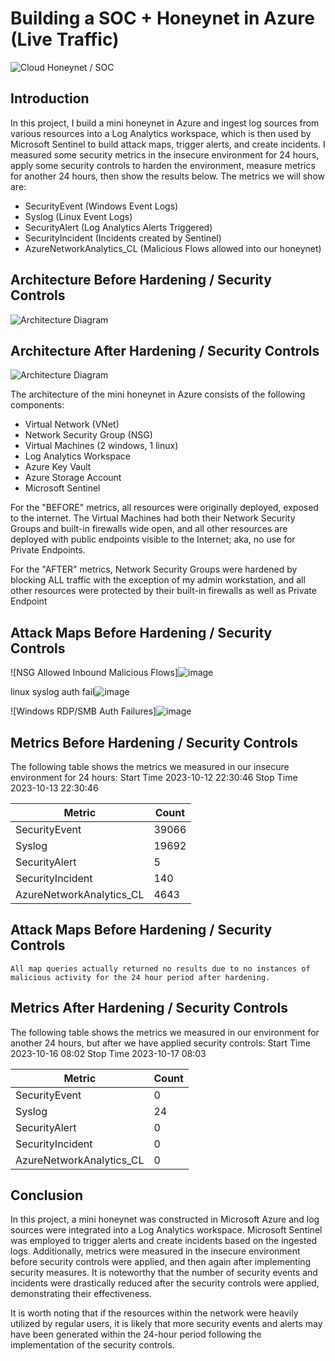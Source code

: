 # Building a SOC + Honeynet in Azure (Live Traffic)
![Cloud Honeynet / SOC](https://i.imgur.com/ZWxe03e.jpg)

## Introduction

In this project, I build a mini honeynet in Azure and ingest log sources from various resources into a Log Analytics workspace, which is then used by Microsoft Sentinel to build attack maps, trigger alerts, and create incidents. I measured some security metrics in the insecure environment for 24 hours, apply some security controls to harden the environment, measure metrics for another 24 hours, then show the results below. The metrics we will show are:

- SecurityEvent (Windows Event Logs)
- Syslog (Linux Event Logs)
- SecurityAlert (Log Analytics Alerts Triggered)
- SecurityIncident (Incidents created by Sentinel)
- AzureNetworkAnalytics_CL (Malicious Flows allowed into our honeynet)

## Architecture Before Hardening / Security Controls
![Architecture Diagram](https://i.imgur.com/aBDwnKb.jpg)


## Architecture After Hardening / Security Controls
![Architecture Diagram](https://i.imgur.com/YQNa9Pp.jpg)

The architecture of the mini honeynet in Azure consists of the following components:

- Virtual Network (VNet)
- Network Security Group (NSG)
- Virtual Machines (2 windows, 1 linux)
- Log Analytics Workspace
- Azure Key Vault
- Azure Storage Account
- Microsoft Sentinel

For the "BEFORE" metrics, all resources were originally deployed, exposed to the internet. The Virtual Machines had both their Network Security Groups and built-in firewalls wide open, and all other resources are deployed with public endpoints visible to the Internet; aka, no use for Private Endpoints.

For the "AFTER" metrics, Network Security Groups were hardened by blocking ALL traffic with the exception of my admin workstation, and all other resources were protected by their built-in firewalls as well as Private Endpoint

## Attack Maps Before Hardening / Security Controls
![NSG Allowed Inbound Malicious Flows]![image](https://github.com/TH0dge/SOC/assets/132714490/cd1c7a4d-e8d4-4c03-8075-c9ec9607ad89)

linux syslog auth fail![image](https://github.com/TH0dge/SOC/assets/132714490/c7769de1-f434-4541-aa1e-40f1d13ddbe7)

![Windows RDP/SMB Auth Failures]![image](https://github.com/TH0dge/SOC/assets/132714490/cd9038d7-7523-45cd-a21f-704731c03bb8)


## Metrics Before Hardening / Security Controls

The following table shows the metrics we measured in our insecure environment for 24 hours:
Start Time 2023-10-12 22:30:46
Stop Time 2023-10-13 22:30:46

| Metric                   | Count
| ------------------------ | -----
| SecurityEvent            | 39066
| Syslog                   | 19692
| SecurityAlert            | 5
| SecurityIncident         | 140
| AzureNetworkAnalytics_CL | 4643

## Attack Maps Before Hardening / Security Controls

```All map queries actually returned no results due to no instances of malicious activity for the 24 hour period after hardening.```

## Metrics After Hardening / Security Controls

The following table shows the metrics we measured in our environment for another 24 hours, but after we have applied security controls:
Start Time 2023-10-16 08:02
Stop Time	2023-10-17 08:03

| Metric                   | Count
| ------------------------ | -----
| SecurityEvent            | 0
| Syslog                   | 24
| SecurityAlert            | 0
| SecurityIncident         | 0
| AzureNetworkAnalytics_CL | 0

## Conclusion

In this project, a mini honeynet was constructed in Microsoft Azure and log sources were integrated into a Log Analytics workspace. Microsoft Sentinel was employed to trigger alerts and create incidents based on the ingested logs. Additionally, metrics were measured in the insecure environment before security controls were applied, and then again after implementing security measures. It is noteworthy that the number of security events and incidents were drastically reduced after the security controls were applied, demonstrating their effectiveness.

It is worth noting that if the resources within the network were heavily utilized by regular users, it is likely that more security events and alerts may have been generated within the 24-hour period following the implementation of the security controls.
